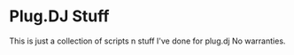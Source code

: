 Plug.DJ Stuff
=============

This is just a collection of scripts n stuff I've done for plug.dj
No warranties.
